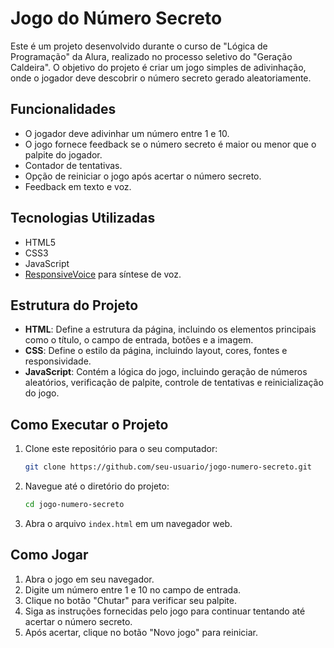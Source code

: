# Jogo do Número Secreto

Este é um projeto desenvolvido durante o curso de "Lógica de Programação" da Alura, realizado no processo seletivo do "Geração Caldeira". O objetivo do projeto é criar um jogo simples de adivinhação, onde o jogador deve descobrir o número secreto gerado aleatoriamente.

## Funcionalidades

- O jogador deve adivinhar um número entre 1 e 10.
- O jogo fornece feedback se o número secreto é maior ou menor que o palpite do jogador.
- Contador de tentativas.
- Opção de reiniciar o jogo após acertar o número secreto.
- Feedback em texto e voz.

## Tecnologias Utilizadas

- HTML5
- CSS3
- JavaScript
- [ResponsiveVoice](https://responsivevoice.org/) para síntese de voz.

## Estrutura do Projeto

- **HTML**: Define a estrutura da página, incluindo os elementos principais como o título, o campo de entrada, botões e a imagem.
- **CSS**: Define o estilo da página, incluindo layout, cores, fontes e responsividade.
- **JavaScript**: Contém a lógica do jogo, incluindo geração de números aleatórios, verificação de palpite, controle de tentativas e reinicialização do jogo.

## Como Executar o Projeto

1. Clone este repositório para o seu computador:
    ```sh
    git clone https://github.com/seu-usuario/jogo-numero-secreto.git
    ```
2. Navegue até o diretório do projeto:
    ```sh
    cd jogo-numero-secreto
    ```
3. Abra o arquivo `index.html` em um navegador web.

## Como Jogar

1. Abra o jogo em seu navegador.
2. Digite um número entre 1 e 10 no campo de entrada.
3. Clique no botão "Chutar" para verificar seu palpite.
4. Siga as instruções fornecidas pelo jogo para continuar tentando até acertar o número secreto.
5. Após acertar, clique no botão "Novo jogo" para reiniciar.